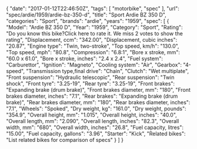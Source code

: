 {
    "date": "2017-01-12T22:46:50Z",
    "tags": [
        "motorbike",
        "spec"
    ],
    "url": "spec\/ardie\/1959\/ardie-bz-350-d",
    "title": "Sport Ardie BZ 350 D",
    "categories": "Sport",
    "brands": "ardie",
    "years": "1959",
    "spec": [
        {
            "Model": "Ardie BZ 350 D",
            "Year": "1959",
            "Category": "Sport",
            "Rating": "Do you know this bike?Click here to rate it. We miss 2 votes to show the rating",
            "Displacement, ccm": "342.00",
            "Displacement, cubic inches": "20.87",
            "Engine type": "Twin, two-stroke",
            "Top speed, km\/h": "130.0",
            "Top speed, mph": "80.8",
            "Compression": "6.8:1",
            "Bore x stroke, mm": "60.0 x 61.0",
            "Bore x stroke, inches": "2.4 x 2.4",
            "Fuel system": "Carburettor",
            "Ignition": "Magneto",
            "Cooling system": "Air",
            "Gearbox": "4-speed",
            "Transmission type,final drive": "Chain",
            "Clutch": "Wet multiplate",
            "Front suspension": "Hydraulic telescopic",
            "Rear suspension": "Twin shock",
            "Front tyre": "3.25-19",
            "Rear tyre": "3.25-19",
            "Front brakes": "Expanding brake (drum brake)",
            "Front brakes diameter, mm": "180",
            "Front brakes diameter, inches": "7.1",
            "Rear brakes": "Expanding brake (drum brake)",
            "Rear brakes diameter, mm": "180",
            "Rear brakes diameter, inches": "7.1",
            "Wheels": "Spoked",
            "Dry weight, kg": "161.0",
            "Dry weight, pounds": "354.9",
            "Overall height, mm": "1.015",
            "Overall height, inches": "40.0",
            "Overall length, mm": "2.090",
            "Overall length, inches": "82.3",
            "Overall width, mm": "680",
            "Overall width, inches": "26.8",
            "Fuel capacity, litres": "15.00",
            "Fuel capacity, gallons": "3.96",
            "Starter": "Kick",
            "Related bikes": "List related bikes for comparison of specs"
        }
    ]
}